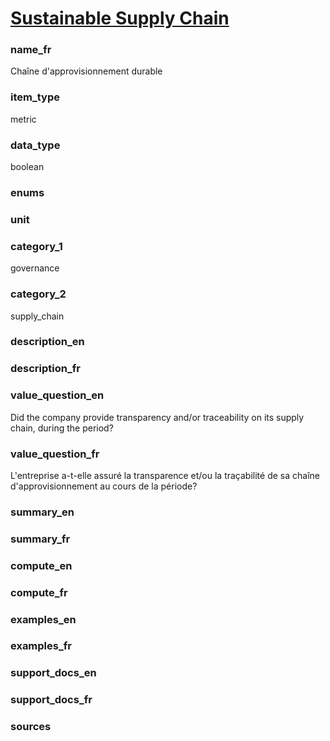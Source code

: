 
# [Sustainable Supply Chain](#sustainable_supply_chain_bool)

### name_fr

Chaîne d'approvisionnement durable

### item_type

metric

### data_type

boolean

### enums



### unit



### category_1

governance

### category_2

supply_chain

### description_en



### description_fr



### value_question_en

Did the company provide transparency and/or traceability on its supply
chain, during the period?

### value_question_fr

L'entreprise a-t-elle assuré la transparence et/ou la traçabilité de sa
chaîne d'approvisionnement au cours de la période?

### summary_en



### summary_fr



### compute_en



### compute_fr



### examples_en



### examples_fr



### support_docs_en



### support_docs_fr



### sources


            